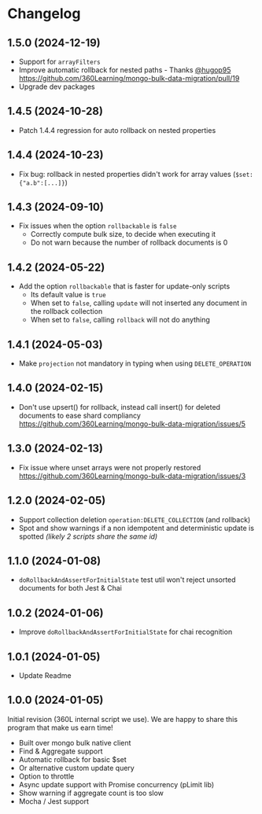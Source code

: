 # Changelog

## 1.5.0 (2024-12-19)

- Support for `arrayFilters`
- Improve automatic rollback for nested paths - Thanks [@hugop95](https://github.com/hugop95) https://github.com/360Learning/mongo-bulk-data-migration/pull/19
- Upgrade dev packages


## 1.4.5 (2024-10-28)

- Patch 1.4.4 regression for auto rollback on nested properties

## 1.4.4 (2024-10-23)

- Fix bug: rollback in nested properties didn't work for array values (`$set:{"a.b":[...]}`)

## 1.4.3 (2024-09-10)

- Fix issues when the option `rollbackable` is `false`
  - Correctly compute bulk size, to decide when executing it
  - Do not warn because the number of rollback documents is 0

## 1.4.2 (2024-05-22)

- Add the option `rollbackable` that is faster for update-only scripts
  - Its default value is `true`
  - When set to `false`, calling `update` will not inserted any document in the rollback collection
  - When set to `false`, calling `rollback` will not do anything

## 1.4.1 (2024-05-03)

- Make `projection` not mandatory in typing when using `DELETE_OPERATION`

## 1.4.0 (2024-02-15)

- Don't use upsert() for rollback, instead call insert() for deleted documents to ease shard compliancy https://github.com/360Learning/mongo-bulk-data-migration/issues/5

## 1.3.0 (2024-02-13)

- Fix issue where unset arrays were not properly restored https://github.com/360Learning/mongo-bulk-data-migration/issues/3

## 1.2.0 (2024-02-05)

- Support collection deletion `operation:DELETE_COLLECTION` (and rollback)
- Spot and show warnings if a non idempotent and deterministic update is spotted _(likely 2 scripts share the same id)_

## 1.1.0 (2024-01-08)

- `doRollbackAndAssertForInitialState` test util won't reject unsorted documents for both Jest & Chai

## 1.0.2 (2024-01-06)

- Improve `doRollbackAndAssertForInitialState` for chai recognition

## 1.0.1 (2024-01-05)

- Update Readme

## 1.0.0 (2024-01-05)

Initial revision (360L internal script we use).
We are happy to share this program that make us earn time!

- Built over mongo bulk native client
- Find & Aggregate support
- Automatic rollback for basic $set
- Or alternative custom update query
- Option to throttle
- Async update support with Promise concurrency (pLimit lib)
- Show warning if aggregate count is too slow
- Mocha / Jest support
